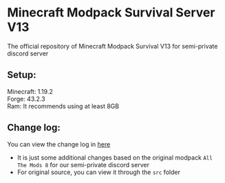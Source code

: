 # Minecraft Modpack Survival Server V13

The official repository of Minecraft Modpack Survival V13 for semi-private discord server
 
## Setup:

Minecraft: 1.19.2  
Forge: 43.2.3  
Ram: It recommends using at least 8GB

## Change log:

You can view the change log in [here](https://github.com/ElementBlend/ModpackSurvivalV13/blob/main/CHANGELOG.md)  
* It is just some additional changes based on the original modpack `All The Mods 8` for our semi-private discord server  
* For original source, you can view it through the `src` folder
